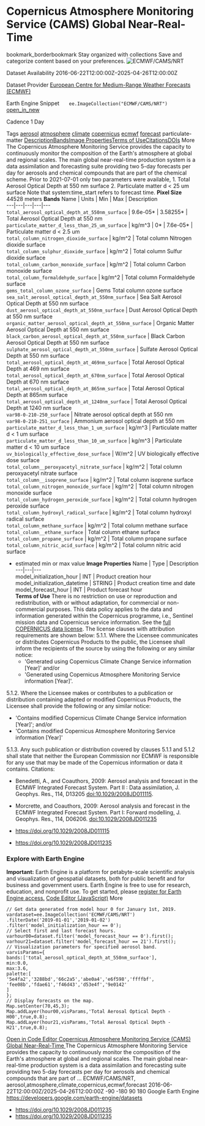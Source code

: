  
#  Copernicus Atmosphere Monitoring Service (CAMS) Global Near-Real-Time 
bookmark_borderbookmark Stay organized with collections  Save and categorize content based on your preferences.
![ECMWF/CAMS/NRT](https://developers.google.com/earth-engine/datasets/images/ECMWF/ECMWF_CAMS_NRT_sample.png) 

Dataset Availability
    2016-06-22T12:00:00Z–2025-04-26T12:00:00Z 

Dataset Provider
     [ European Centre for Medium-Range Weather Forecasts (ECMWF) ](https://ads.atmosphere.copernicus.eu/cdsapp#!/dataset/cams-global-atmospheric-composition-forecasts) 

Earth Engine Snippet
     `    ee.ImageCollection("ECMWF/CAMS/NRT")   ` [ open_in_new ](https://code.earthengine.google.com/?scriptPath=Examples:Datasets/ECMWF/ECMWF_CAMS_NRT) 

Cadence
    1 Day 

Tags
     [aerosol](https://developers.google.com/earth-engine/datasets/tags/aerosol) [atmosphere](https://developers.google.com/earth-engine/datasets/tags/atmosphere) [climate](https://developers.google.com/earth-engine/datasets/tags/climate) [copernicus](https://developers.google.com/earth-engine/datasets/tags/copernicus) [ecmwf](https://developers.google.com/earth-engine/datasets/tags/ecmwf) [forecast](https://developers.google.com/earth-engine/datasets/tags/forecast)
particulate-matter
[Description](https://developers.google.com/earth-engine/datasets/catalog/ECMWF_CAMS_NRT#description)[Bands](https://developers.google.com/earth-engine/datasets/catalog/ECMWF_CAMS_NRT#bands)[Image Properties](https://developers.google.com/earth-engine/datasets/catalog/ECMWF_CAMS_NRT#image-properties)[Terms of Use](https://developers.google.com/earth-engine/datasets/catalog/ECMWF_CAMS_NRT#terms-of-use)[Citations](https://developers.google.com/earth-engine/datasets/catalog/ECMWF_CAMS_NRT#citations)[DOIs](https://developers.google.com/earth-engine/datasets/catalog/ECMWF_CAMS_NRT#dois) More
The Copernicus Atmosphere Monitoring Service provides the capacity to continuously monitor the composition of the Earth's atmosphere at global and regional scales. The main global near-real-time production system is a data assimilation and forecasting suite providing two 5-day forecasts per day for aerosols and chemical compounds that are part of the chemical scheme.
Prior to 2021-07-01 only two parameters were available, 1. Total Aerosol Optical Depth at 550 nm surface 2. Particulate matter d < 25 um surface Note that system:time_start refers to forecast time.
**Pixel Size** 44528 meters 
**Bands**
Name | Units | Min | Max | Description  
---|---|---|---|---  
`total_aerosol_optical_depth_at_550nm_surface` |  9.6e-05*  |  3.58255*  | Total Aerosol Optical Depth at 550 nm  
`particulate_matter_d_less_than_25_um_surface` | kg/m^3 |  0*  |  7.6e-05*  | Particulate matter d < 2.5 um  
`total_column_nitrogen_dioxide_surface` | kg/m^2 | Total column Nitrogen dioxide surface  
`total_column_sulphur_dioxide_surface` | kg/m^2 | Total column Sulfur dioxide surface  
`total_column_carbon_monoxide_surface` | kg/m^2 | Total column Carbon monoxide surface  
`total_column_formaldehyde_surface` | kg/m^2 | Total column Formaldehyde surface  
`gems_total_column_ozone_surface` | Gems Total column ozone surface  
`sea_salt_aerosol_optical_depth_at_550nm_surface` | Sea Salt Aerosol Optical Depth at 550 nm surface  
`dust_aerosol_optical_depth_at_550nm_surface` | Dust Aerosol Optical Depth at 550 nm surface  
`organic_matter_aerosol_optical_depth_at_550nm_surface` | Organic Matter Aerosol Optical Depth at 550 nm surface  
`black_carbon_aerosol_optical_depth_at_550nm_surface` | Black Carbon Aerosol Optical Depth at 550 nm surface  
`sulphate_aerosol_optical_depth_at_550nm_surface` | Sulfate Aerosol Optical Depth at 550 nm surface  
`total_aerosol_optical_depth_at_469nm_surface` | Total Aerosol Optical Depth at 469 nm surface  
`total_aerosol_optical_depth_at_670nm_surface` | Total Aerosol Optical Depth at 670 nm surface  
`total_aerosol_optical_depth_at_865nm_surface` | Total Aerosol Optical Depth at 865nm surface  
`total_aerosol_optical_depth_at_1240nm_surface` | Total Aerosol Optical Depth at 1240 nm surface  
`var98-0-210-250_surface` | Nitrate aerosol optical depth at 550 nm  
`var98-0-210-251_surface` | Ammonium aerosol optical depth at 550 nm  
`particulate_matter_d_less_than_1_um_surface` | kg/m^3 | Particulate matter d < 1 um surface  
`particulate_matter_d_less_than_10_um_surface` | kg/m^3 | Particulate matter d < 10 um surface  
`uv_biologically_effective_dose_surface` | W/m^2 | UV biologically effective dose surface  
`total_column__peroxyacetyl_nitrate_surface` | kg/m^2 | Total column peroxyacetyl nitrate surface  
`total_column__isoprene_surface` | kg/m^2 | Total column isoprene surface  
`total_column_nitrogen_monoxide_surface` | kg/m^2 | Total column nitrogen monoxide surface  
`total_column_hydrogen_peroxide_surface` | kg/m^2 | Total column hydrogen peroxide surface  
`total_column_hydroxyl_radical_surface` | kg/m^2 | Total column hydroxyl radical surface  
`total_column_methane_surface` | kg/m^2 | Total column methane surface  
`total_column__ethane_surface` | Total column ethane surface  
`total_column_propane_surface` | kg/m^2 | Total column propane surface  
`total_column_nitric_acid_surface` | kg/m^2 | Total column nitric acid surface  
* estimated min or max value 
**Image Properties**
Name | Type | Description  
---|---|---  
model_initialization_hour | INT | Product creation hour  
model_initialization_datetime | STRING | Product creation time and date  
model_forecast_hour | INT | Product forecast hour  
**Terms of Use**
There is no restriction on use or reproduction and redistribution, with or without adaptation, for commercial or non-commercial purposes. This data policy applies to the data and information generated within the Copernicus programme, i.e., Sentinel mission data and Copernicus service information.
See the [full COPERNICUS data license](https://ads.atmosphere.copernicus.eu/api/v2/terms/static/licence-to-use-copernicus-products.pdf).
The license clauses with attribution requirements are shown below:
5.1.1. Where the Licensee communicates or distributes Copernicus Products to the public, the Licensee shall inform the recipients of the source by using the following or any similar notice:
  * 'Generated using Copernicus Climate Change Service information [Year]' and/or
  * 'Generated using Copernicus Atmosphere Monitoring Service information [Year]'.


5.1.2. Where the Licensee makes or contributes to a publication or distribution containing adapted or modified Copernicus Products, the Licensee shall provide the following or any similar notice:
  * 'Contains modified Copernicus Climate Change Service information [Year]'; and/or
  * 'Contains modified Copernicus Atmosphere Monitoring Service information [Year]'


5.1.3. Any such publication or distribution covered by clauses 5.1.1 and
5.1.2 shall state that neither the European Commission nor ECMWF is responsible for any use that may be made of the Copernicus information or data it contains.
Citations:
  * Benedetti, A., and Coauthors, 2009: Aerosol analysis and forecast in the ECMWF Integrated Forecast System. Part II : Data assimilation, J. Geophys. Res., 114, D13205 [doi:10.1029/2008JD011115](https://doi.org/10.1029/2008JD011115).
  * Morcrette, and Coauthors, 2009: Aerosol analysis and forecast in the ECMWF Integrated Forecast System. Part I: Forward modelling, J. Geophys. Res., 114, D06206. [doi:10.1029/2008JD011235](https://doi.org/10.1029/2008JD011235)


  * [ https://doi.org/10.1029/2008JD011115 ](https://doi.org/10.1029/2008JD011115)
  * [ https://doi.org/10.1029/2008JD011235 ](https://doi.org/10.1029/2008JD011235)


### Explore with Earth Engine
**Important:** Earth Engine is a platform for petabyte-scale scientific analysis and visualization of geospatial datasets, both for public benefit and for business and government users. Earth Engine is free to use for research, education, and nonprofit use. To get started, please [register for Earth Engine access.](https://console.cloud.google.com/earth-engine)
[Code Editor (JavaScript)](https://developers.google.com/earth-engine/datasets/catalog/ECMWF_CAMS_NRT#code-editor-javascript-sample) More
```
// Get data generated from model hour 0 for January 1st, 2019.
vardataset=ee.ImageCollection('ECMWF/CAMS/NRT')
.filterDate('2019-01-01','2019-01-02')
.filter('model_initialization_hour == 0');
// Select first and last forecast hours.
varhour00=dataset.filter('model_forecast_hour == 0').first();
varhour21=dataset.filter('model_forecast_hour == 21').first();
// Visualization parameters for specified aerosol band.
varvisParams={
bands:['total_aerosol_optical_depth_at_550nm_surface'],
min:0.0,
max:3.6,
palette:[
'5e4fa2','3288bd','66c2a5','abe0a4','e6f598','ffffbf',
'fee08b','fdae61','f46d43','d53e4f','9e0142'
]
};
// Display forecasts on the map.
Map.setCenter(70,45,3);
Map.addLayer(hour00,visParams,'Total Aerosal Optical Depth - H00',true,0.8);
Map.addLayer(hour21,visParams,'Total Aerosal Optical Depth - H21',true,0.8);
```
[ Open in Code Editor ](https://code.earthengine.google.com/?scriptPath=Examples:Datasets/ECMWF/ECMWF_CAMS_NRT)
[ Copernicus Atmosphere Monitoring Service (CAMS) Global Near-Real-Time ](https://developers.google.com/earth-engine/datasets/catalog/ECMWF_CAMS_NRT)
The Copernicus Atmosphere Monitoring Service provides the capacity to continuously monitor the composition of the Earth's atmosphere at global and regional scales. The main global near-real-time production system is a data assimilation and forecasting suite providing two 5-day forecasts per day for aerosols and chemical compounds that are part of …
ECMWF/CAMS/NRT, aerosol,atmosphere,climate,copernicus,ecmwf,forecast 
2016-06-22T12:00:00Z/2025-04-26T12:00:00Z
-90 -180 90 180 
Google Earth Engine
https://developers.google.com/earth-engine/datasets
  * [ https://doi.org/10.1029/2008JD011235 ](https://doi.org/https://ads.atmosphere.copernicus.eu/cdsapp#!/dataset/cams-global-atmospheric-composition-forecasts)
  * [ https://doi.org/10.1029/2008JD011235 ](https://doi.org/https://developers.google.com/earth-engine/datasets/catalog/ECMWF_CAMS_NRT)



